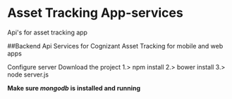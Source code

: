 # Asset Tracking App-services
Api's for asset tracking app

##Backend Api Services for Cognizant Asset Tracking for mobile and web apps

Configure server
Download the project
1.> npm install
2.> bower install
3.> node server.js

**Make sure  _mongodb_ is installed and running**
